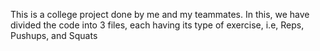 This is a college project done by me and my teammates. In this, we have divided the code into 3 files, each having its type of exercise, i.e, Reps, Pushups, and Squats
